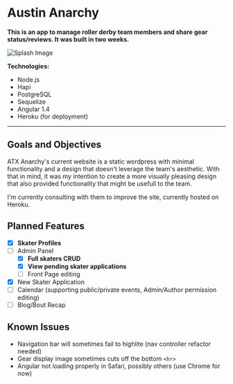# Austin Anarchy

**This is an app to manage roller derby team members and share gear status/reviews. It was built in two weeks.**

![Splash Image](http://mrpeech.com/img/anarchy.png)

**Technologies:**
- Node.js
- Hapi
- PostgreSQL
- Sequelize
- Angular 1.4
- Heroku (for deployment)
---

## Goals and Objectives

ATX Anarchy's current website is a static wordpress with minimal functionality and a design that doesn't leverage the team's aesthetic.  With that in mind, it was my intention to create a more visually pleasing design that also provided functionality that might be usefull to the team.

I'm currently consulting with them to improve the site, currently hosted on Heroku.

## Planned Features

- [x] **Skater Profiles**
- [ ] Admin Panel
  - [x] **Full skaters CRUD**
  - [x] **View pending skater applications**
  - [ ] Front Page editing
- [x] New Skater Application
- [ ] Calendar (supporting public/private events, Admin/Author permission editing)
- [ ] Blog/Bout Recap

## Known Issues
- Navigation bar will sometimes fail to highlite (nav controller refactor needed)
- Gear display image sometimes cuts off the bottom `<hr>`
- Angular not loading properly in Safari, possibly others (use Chrome for now)
